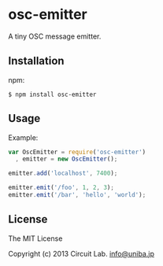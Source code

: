 
# osc-emitter

A tiny OSC message emitter.

## Installation

npm:

    $ npm install osc-emitter

## Usage

Example:

```js
var OscEmitter = require('osc-emitter')
  , emitter = new OscEmitter();

emitter.add('localhost', 7400);

emitter.emit('/foo', 1, 2, 3);
emitter.emit('/bar', 'hello', 'world');

```

## License

The MIT License

Copyright (c) 2013 Circuit Lab. <info@uniba.jp>